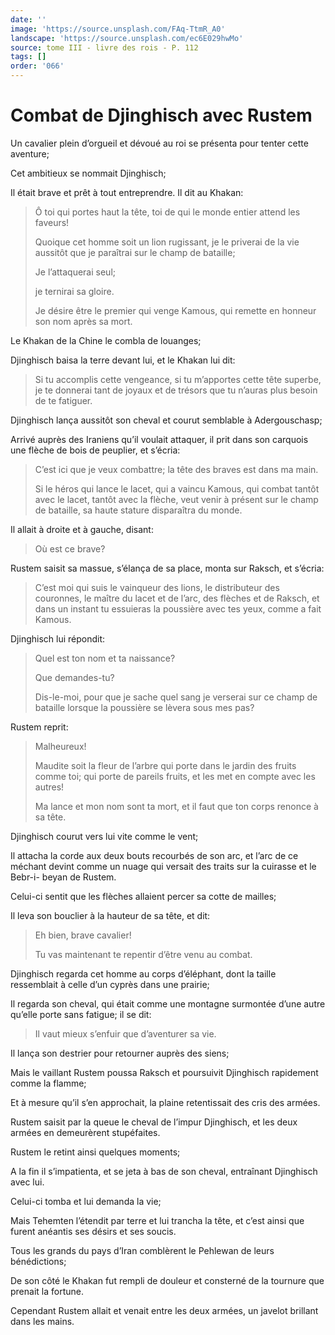 ```yaml
---
date: ''
image: 'https://source.unsplash.com/FAq-TtmR_A0'
landscape: 'https://source.unsplash.com/ec6E029hwMo'
source: tome III - livre des rois - P. 112
tags: []
order: '066'
---
```


# Combat de Djinghisch avec Rustem

Un cavalier plein d’orgueil et dévoué au roi se présenta pour tenter cette aventure;

Cet ambitieux se nommait Djinghisch;

Il était brave et prêt à tout entreprendre. Il dit au Khakan:

> Ô toi qui portes haut la tête, toi de qui le monde entier attend les faveurs!
>
> Quoique cet homme soit un lion rugissant, je le priverai de la vie aussitôt que je paraîtrai sur le champ de bataille;
>
> Je l’attaquerai seul;
>
> je ternirai sa gloire.
>
> Je désire être le premier qui venge Kamous, qui remette en honneur son nom après sa mort.

Le Khakan de la Chine le combla de louanges;

Djinghisch baisa la terre devant lui, et le Khakan lui dit:

> Si tu accomplis cette vengeance, si tu m’apportes cette tête superbe, je te donnerai tant de joyaux et de trésors que tu n’auras plus besoin de te fatiguer.

Djinghisch lança aussitôt son cheval et courut semblable à Adergouschasp;

Arrivé auprès des Iraniens qu’il voulait attaquer, il prit dans son carquois une flèche de bois de peuplier, et s’écria:

> C’est ici que je veux combattre; la tête des braves est dans ma main.
>
> Si le héros qui lance le lacet, qui a vaincu Kamous, qui combat tantôt avec le lacet, tantôt avec la flèche, veut venir à présent sur le champ de bataille, sa haute stature disparaîtra du monde.

Il allait à droite et à gauche, disant:

> Où est ce brave?

Rustem saisit sa massue, s’élança de sa place, monta sur Raksch, et s’écria:

> C’est moi qui suis le vainqueur des lions, le distributeur des couronnes, le maître du lacet et de l’arc, des flèches et de Raksch, et dans un instant tu essuieras la poussière avec tes yeux, comme a fait Kamous.

Djinghisch lui répondit:

> Quel est ton nom et ta naissance?
>
> Que demandes-tu?
>
> Dis-le-moi, pour que je sache quel sang je verserai sur ce champ de bataille lorsque la poussière se lèvera sous mes pas?

Rustem reprit:

> Malheureux!
>
> Maudite soit la fleur de l’arbre qui porte dans le jardin des fruits comme toi; qui porte de pareils fruits, et les met en compte avec les autres!
>
> Ma lance et mon nom sont ta mort, et il faut que ton corps renonce à sa tête.

Djinghisch courut vers lui vite comme le vent;

Il attacha la corde aux deux bouts recourbés de son arc, et l’arc de ce méchant devint comme un nuage qui versait des traits sur la cuirasse et le Bebr-i- beyan de Rustem.

Celui-ci sentit que les flèches allaient percer sa cotte de mailles;

Il leva son bouclier à la hauteur de sa tête, et dit:

> Eh bien, brave cavalier!
>
> Tu vas maintenant te repentir d’être venu au combat.

Djinghisch regarda cet homme au corps d’éléphant, dont la taille ressemblait à celle d’un cyprès dans une prairie;

Il regarda son cheval, qui était comme une montagne surmontée d’une autre qu’elle porte sans fatigue; il se dit:

> Il vaut mieux s’enfuir que d’aventurer sa vie.

Il lança son destrier pour retourner auprès des siens;

Mais le vaillant Rustem poussa Raksch et poursuivit Djinghisch rapidement comme la flamme;

Et à mesure qu’il s’en approchait, la plaine retentissait des cris des armées.

Rustem saisit par la queue le cheval de l’impur Djinghisch, et les deux armées en demeurèrent stupéfaites.

Rustem le retint ainsi quelques moments;

A la fin il s’impatienta, et se jeta à bas de son cheval, entraînant Djinghisch avec lui.

Celui-ci tomba et lui demanda la vie;

Mais Tehemten l’étendit par terre et lui trancha la tête, et c’est ainsi que furent anéantis ses désirs et ses soucis.

Tous les grands du pays d’Iran comblèrent le Pehlewan de leurs bénédictions;

De son côté le Khakan fut rempli de douleur et consterné de la tournure que prenait la fortune.

Cependant Rustem allait et venait entre les deux armées, un javelot brillant dans les mains.
